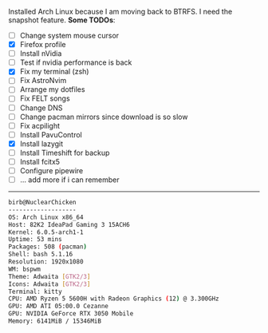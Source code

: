 Installed Arch Linux because I am moving back to BTRFS. I need the snapshot feature.
**Some TODOs**:
- [ ] Change system mouse cursor
- [x] Firefox profile
- [ ] Install nVidia 
- [ ] Test if nvidia performance is back
- [x] Fix my terminal (zsh)
- [ ] Fix AstroNvim
- [ ] Arrange my dotfiles
- [ ] Fix FELT songs
- [ ] Change DNS
- [ ] Change pacman mirrors since download is so slow
- [ ] Fix acpilight
- [ ] Install PavuControl
- [x] Install lazygit
- [ ] Install Timeshift for backup
- [ ] Install fcitx5
- [ ] Configure pipewire
- [ ] ... add more if i can remember

---
```sh
birb@NuclearChicken 
------------------- 
OS: Arch Linux x86_64 
Host: 82K2 IdeaPad Gaming 3 15ACH6 
Kernel: 6.0.5-arch1-1 
Uptime: 53 mins 
Packages: 508 (pacman) 
Shell: bash 5.1.16 
Resolution: 1920x1080 
WM: bspwm 
Theme: Adwaita [GTK2/3] 
Icons: Adwaita [GTK2/3] 
Terminal: kitty 
CPU: AMD Ryzen 5 5600H with Radeon Graphics (12) @ 3.300GHz 
GPU: AMD ATI 05:00.0 Cezanne 
GPU: NVIDIA GeForce RTX 3050 Mobile 
Memory: 6141MiB / 15346MiB 
```